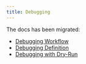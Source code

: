 ```yaml
---
title: Debugging
---
```


The docs has been migrated:

- [Debugging Workflow](./debug.md)
- [Debugging Definition](../cue/definition-edit.md#debug-with-applications)
- [Debugging with Dry-Run](../../tutorials/dry-run.md)